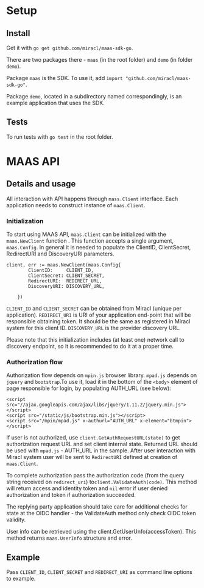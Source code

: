 # Setup

## Install

Get it with `go get github.com/miracl/maas-sdk-go`.

There are two packages there - `maas` (in the root folder) and `demo` (in folder `demo`).

Package `maas` is the SDK. To use it, add `import "github.com/miracl/maas-sdk-go"`.

Package `demo`, located in a subdirectory named correspondingly, is an example application
that uses the SDK.

## Tests

To run tests with `go test` in the root folder.

# MAAS API

## Details and usage

All interaction with API happens through `mass.Client` interface. Each
application needs to construct instance of `maas.Client`.


### Initialization
To start using MAAS API, `maas.Client` can be initialized with the
`maas.NewClient` function . This function accepts a single argument,
`maas.Config`. In general it is needed to populate the ClientID, ClientSecret,
RedirectURI and DiscoveryURI parameters.

```
client, err := maas.NewClient(maas.Config{
        ClientID:     CLIENT_ID,
        ClientSecret: CLIENT_SECRET,
        RedirectURI:  REDIRECT_URL,
        DiscoveryURI: DISCOVERY_URL,

    })
```

`CLIENT_ID` and `CLIENT_SECRET` can be obtained from Miracl (unique per
application). `REDIRECT_URI` is URI of your application end-point that will be
responsible obtaining token. It should be the same as registered in Miracl
system for this client ID. `DISCOVERY_URL` is the provider discovery URL.

Please note that this initialization includes (at least one) network call to
discovery endpoint, so it is recommended to do it at a proper time.


### Authorization flow

Authorization flow depends on `mpin.js` browser library. `mpad.js` depends on
`jquery` and `bootstrap`.To use it, load it in the bottom of the `<body>` element of
page responsible for login, by populating AUTH_URL (see below):

```
<script src="//ajax.googleapis.com/ajax/libs/jquery/1.11.2/jquery.min.js"></script>
<script src="/static/js/bootstrap.min.js"></script>
<script src="/mpin/mpad.js" x-authurl="AUTH_URL" x-element="btmpin"></script>

```

If user is not authorized, use `client.GetAuthRequestURL(state)`
to get authorization request URL and set client internal state. Returned URL
should be used with `mpad.js` - AUTH_URL in the sample. After user
interaction with Miracl system  user will be sent to `RedirectURI` defined at
creation of `maas.Client`.

To complete authorization pass the authorization code (from the query string received on `redirect_uri`)
 to`client.ValidateAuth(code)`. This method will return access and identity token
and `nil` error if user denied authorization and token if authorization succeeded.

The replying party application should take care for additional checks for state at the OIDC
handler - the ValidateAuth method only check OIDC token validity.

User info can be retrieved using the client.GetUserUnfo(accessToken). This method returns
`maas.UserInfo` structure and error.


## Example

Pass `CLIENT_ID`, `CLIENT_SECRET` and `REDIRECT_URI` as command line options to example.
